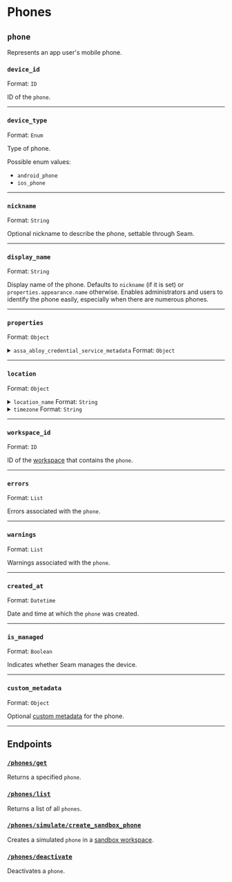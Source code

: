 # Phones

## `phone`

Represents an app user's mobile phone.

### `device_id`

Format: `ID`

ID of the `phone`.

***

### `device_type`

Format: `Enum`

Type of phone.

Possible enum values:

* `android_phone`
* `ios_phone`

***

### `nickname`

Format: `String`

Optional nickname to describe the phone, settable through Seam.

***

### `display_name`

Format: `String`

Display name of the phone. Defaults to `nickname` (if it is set) or `properties.appearance.name` otherwise. Enables administrators and users to identify the phone easily, especially when there are numerous phones.

***

### `properties`

Format: `Object`

<details>

<summary><code>assa_abloy_credential_service_metadata</code> Format: <code>Object</code></summary>

* `has_active_endpoint` Format: `Boolean`
* `endpoints` Format: `array`
  * `endpoint_id` Format: `String`
  * `is_active` Format: `Boolean`

</details>

***

### `location`

Format: `Object`

<details>

<summary><code>location_name</code> Format: <code>String</code></summary>

Name of the device location.

</details>

<details>

<summary><code>timezone</code> Format: <code>String</code></summary>

Time zone of the device location.

</details>

***

### `workspace_id`

Format: `ID`

ID of the [workspace](../../core-concepts/workspaces/) that contains the `phone`.

***

### `errors`

Format: `List`

Errors associated with the `phone`.

***

### `warnings`

Format: `List`

Warnings associated with the `phone`.

***

### `created_at`

Format: `Datetime`

Date and time at which the `phone` was created.

***

### `is_managed`

Format: `Boolean`

Indicates whether Seam manages the device.

***

### `custom_metadata`

Format: `Object`

Optional [custom metadata](../../core-concepts/devices/adding-custom-metadata-to-a-device.md) for the phone.

***

## Endpoints

### [`/phones/get`](get-a-phone.md)

Returns a specified `phone`.

### [`/phones/list`](list-phones.md)

Returns a list of all `phones`.

### [`/phones/simulate/create_sandbox_phone`](create-a-sandbox-phone.md)

Creates a simulated `phone` in a [sandbox workspace](../../core-concepts/workspaces/#sandbox-workspaces).

### [`/phones/deactivate`](list-phones.md)

Deactivates a `phone`.
